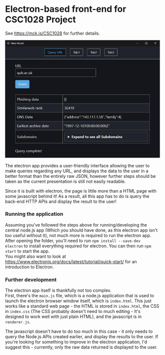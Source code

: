 # Electron-based front-end for CSC1028 Project

See <https://mck.is/CSC1028> for further details.

![Electron app UI](ElectronUI.png)

The electron app provides a user-friendly interface allowing the user to make queries regarding any URL, and displays the data to the user in a better format than the entirely raw JSON, however further steps should be taken as the current presentation is still not easily readable.

Since it is built with electron, the page is little more than a HTML page with some javascript behind it! As a result, all this app has to do is query the back-end HTTP APIs and display the result to the user!

### Running the application

Assuming you've followed the steps above for running/developing the central node.js app (Which you should have done, as this electron app isn't too useful without it), not much more is required to run the electron app. After opening the folder, you'll need to run `npm install --save-dev electron` to install everything required for electron. You can then run `npm start` to start the app.  
You might also want to look at <https://www.electronjs.org/docs/latest/tutorial/quick-start/> for an introduction to Electron.

### Further development

The electron app itself is thankfully not too complex.  
First, there's the `main.js` file, which is a node.js application that is used to launch the electron browser window itself, which is `index.html`. This just works like a standard web page - the HTML is stored in `index.html`, the CSS in `index.css` (The CSS probably doesn't need to much editing - It's designed to work well with just plain HTML), and the javascript is in `renderer.js`.

The javascript doesn't have to do too much in this case - it only needs to query the Node.js APIs created earlier, and display the results to the user. If you're looking for something to improve in the electron application, I'd suggest this - currently, only the raw data returned is displayed to the user.
